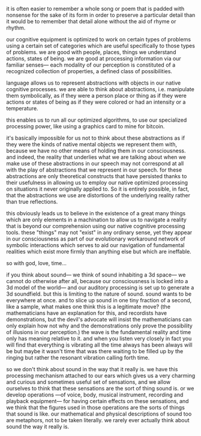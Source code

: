 it is often easier to remember a whole song or poem
that is padded with nonsense for the sake of its form
in order to preserve a particular detail
than it would be to remember that detail alone
without the aid of rhyme or rhythm.

our cognitive equipment is optimized to work on certain types of problems
using a certain set of categories
which are useful specifically to those types of problems.
we are good with people, places, things
we understand actions, states of being.
we are good at processing information via our familiar senses—
each modality of our perception is constituted of a recognized
collection of properties,
a defined class of possibilities.

language allows us to represent abstractions
with objects in our native cognitive processes.
we are able to think about abstractions,
i.e. manipulate them symbolically,
as if they were a person place or thing
as if they were actions or states of being
as if they were colored or had an intensity or a temperature.

this enables us to run all our optimized algorithms,
to use our specialized processing power,
like using a graphics card to mine for bitcoin.

it's basically impossible for us not to think about these abstractions
as if they were the kinds of native mental objects we represent them with,
because we have no other means of holding them in our consciousness.
and indeed, the reality that underlies what we are talking about
when we make use of these abstractions in our speech
may not correspond at all with the play of abstractions that
we represent in our speech.
for these abstractions are only theoretical constructs
that have persisted thanks to their usefulness
in allowing us to employ our native optimized processing
on situations it never originally applied to.
So it is entirely possible, in fact, that the abstractions we use
are distortions of the underlying reality rather than true reflections.

this obviously leads us to believe in the existence of a great many things
which are only elements in a machination to allow us to navigate
a reality that is beyond our comprehension
using our native cognitive processing tools.
these "things" may not "exist" in any ordinary sense,
yet they appear in our consciousness
as part of our evolutionary workaround network of symbolic interactions
which serves to aid our navigation of fundamental realities
which exist more firmly than anything else
but which are ineffable.

so with god, love, time...


if you think about sound—
we think of sound inhabiting a 3d space—
we cannot do otherwise after all,
because our consciousness is locked into a 3d model of the world—
and our auditory processing is set up to generate a 3d soundfield.
but this is limiting to the nature of sound.
sound wants to be everywhere at once.
and to slice up sound in one tiny fraction of a second, like a sample,
what makes one think this is a legitimate move?
(the mathematicians have an explanation for this,
and recordists have demonstrations,
but the devil's advocate will insist
the mathematicians can only explain how not why
and the demonstrations only prove the possibility of illusions
in our perception.)
the wave is the fundamental reality and time only has meaning relative to it.
and when you listen very closely in fact you will find
that everything is vibrating all the time
always has been always will be
but maybe it wasn't time that was there waiting to be filled up by the ringing
but rather the resonant vibration calling forth time.

so we don't think about sound in the way that it really is.
we have this processing mechanism attached to our ears
which gives us a very charming and curious and sometimes useful
set of sensations,
and we allow ourselves to think that these sensations
are the sort of thing sound is.
or we develop operations
—of voice, body, musical instrument, recording and playback equipment—
for having certain effects on these sensations,
and we think that the figures used in those operations
are the sorts of things that sound is like.
our mathematical and physical descriptions of sound too
are metaphors, not to be taken literally.
we rarely ever actually think about sound
the way it really is.

